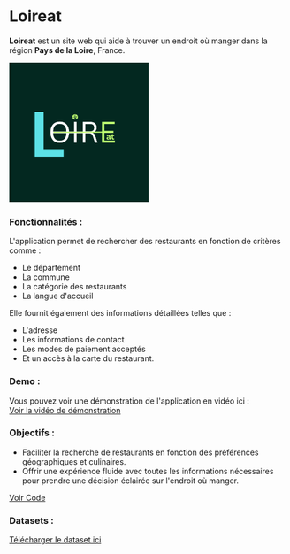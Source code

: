 # Loireat
**Loireat** est un site web qui aide à trouver un endroit où manger dans la région **Pays de la Loire**, France.

<img src="https://raw.githubusercontent.com/marktr11/Loireat/master/www/Logo_Loi%20(1).png" alt="Texte alternatif de l'image" width="50%" />



### Fonctionnalités :
L'application permet de rechercher des restaurants en fonction de critères comme :
- Le département
- La commune
- La catégorie des restaurants
- La langue d'accueil

Elle fournit également des informations détaillées telles que :
- L'adresse
- Les informations de contact
- Les modes de paiement acceptés
- Et un accès à la carte du restaurant.

### Demo :
Vous pouvez voir une démonstration de l'application en vidéo ici :  
[Voir la vidéo de démonstration](https://github.com/marktr11/Loireat/blob/master/www/Screen%20Recording%202025-02-16%20105643.mp4)

### Objectifs :
- Faciliter la recherche de restaurants en fonction des préférences géographiques et culinaires.
- Offrir une expérience fluide avec toutes les informations nécessaires pour prendre une décision éclairée sur l'endroit où manger.

[Voir Code](https://github.com/marktr11/Loireat/blob/master/Application.R)

### Datasets :
[Télécharger le dataset ici](https://github.com/marktr11/Loireat/blob/master/RestaurantPaysdelaLoire.csv)


